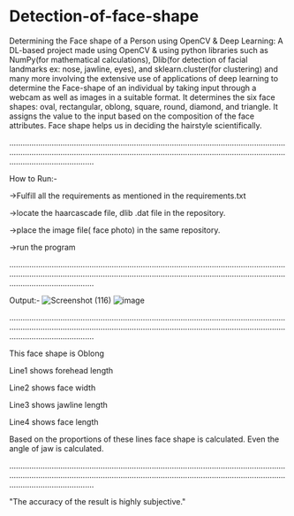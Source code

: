 # Detection-of-face-shape
Determining the Face shape of a Person using OpenCV &amp; Deep Learning: A DL-based project made using OpenCV &amp; using python libraries such as NumPy(for mathematical calculations), Dlib(for detection of facial landmarks ex: nose, jawline, eyes), and sklearn.cluster(for clustering) and many more involving the extensive use of applications of deep learning to determine the Face-shape of an individual by taking input through a webcam as well as images in a suitable format. It determines the six face shapes: oval, rectangular, oblong, square, round, diamond, and triangle. It assigns the value to the input based on the composition of the face attributes. Face shape helps us in deciding the hairstyle scientifically. 


..............................................................................................................................................................................................................................................................................................

How to Run:-

->Fulfill all the requirements as mentioned in the requirements.txt

->locate the haarcascade file, dlib .dat file in the repository.

->place the image file( face photo) in the same repository.

->run the program

..............................................................................................................................................................................................................................................................................................

Output:-
![Screenshot (116)](https://user-images.githubusercontent.com/77911162/173223123-3df7a969-7295-4fde-8c2f-2ddea46d1581.png)
![image](https://user-images.githubusercontent.com/77911162/173223154-20b72297-f517-4adf-94c9-970355ae5ef3.png)


..............................................................................................................................................................................................................................................................................................

This face shape is Oblong

Line1 shows forehead length

Line2 shows face width

Line3 shows jawline length

Line4 shows face length

Based on the proportions of these lines face shape is calculated. Even the angle of jaw is calculated.

..............................................................................................................................................................................................................................................................................................

"The accuracy of the result is highly subjective."
